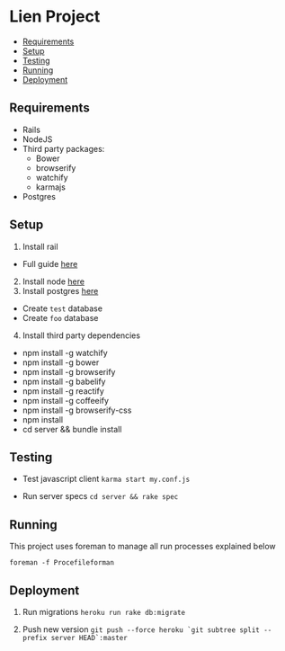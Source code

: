 
# Lien Project

* [Requirements](Requirements)
* [Setup](Setup)
* [Testing](Testing)
* [Running](Running)
* [Deployment](Deployment)

## Requirements

* Rails
* NodeJS
* Third party packages:
  * Bower
  * browserify
  * watchify
  * karmajs
* Postgres

## Setup

1. Install rail
  * Full guide [here](http://installrails.com/steps/choose_os)
2. Install node [here](https://nodejs.org/en/download/)
3. Install postgres [here](https://launchschool.com/blog/how-to-install-postgresql-on-a-mac)
  * Create `test` database
  * Create `foo` database
4. Install third party dependencies
  * npm install -g watchify
  * npm install -g bower
  * npm install -g browserify
  * npm install -g babelify
  * npm install -g reactify
  * npm install -g coffeeify
  * npm install -g browserify-css
  * npm install
  * cd server && bundle install

## Testing

* Test javascript client
`karma start my.conf.js`

* Run server specs
`cd server && rake spec`

## Running

This project uses foreman to manage all run processes explained below

`foreman -f Procefileforman`

## Deployment
1. Run migrations
`heroku run rake db:migrate`

2. Push new version
```git push --force heroku `git subtree split --prefix server HEAD`:master```
